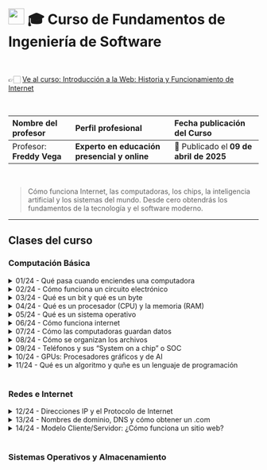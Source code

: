 
# <img width="32px" src="https://static.platzi.com/media/achievements/piezas-fundamentosde-ingenieria-de-software_badge-d9c5b559-837f-44a3-8543-d_bkcvYTp.png"/> 🎓 Curso de Fundamentos de Ingeniería de Software

  <br/>

  👉🏻 [Ve al curso: Introducción a la Web: Historia y Funcionamiento de Internet](https://platzi.com/cursos/introweb)
  
  <br/>

  | Nombre del profesor | Perfil profesional | Fecha publicación del Curso |
  | :--- | :--- | :--- |
  | Profesor: **Freddy Vega** | **Experto en educación presencial y online**  | 📅 Publicado el **09 de abril de 2025** |
  
  <br/>


> Cómo funciona Internet, las computadoras, los chips, la inteligencia artificial y los sistemas del mundo. Desde cero obtendrás los fundamentos de la tecnología y el software moderno.

---

## Clases del curso

### Computación Básica
<details>
  <summary>01/24 - Qué pasa cuando enciendes una computadora</summary>
  <br/>
</details>

<details>
  <summary>02/24 - Cómo funciona un circuito electrónico</summary>
  <br/>
</details>

<details>
  <summary>03/24 - Qué es un bit y qué es un byte</summary>
  <br/>
</details>

<details>
  <summary>04/24 - Qué es un procesador (CPU) y la memoria (RAM)</summary>
  <br/>
</details>

<details>
  <summary>05/24 - Qué es un sistema operativo</summary>
  <br/>
</details>

<details>
  <summary>06/24 - Cómo funciona internet</summary>
  <br/>
</details>

<details>
  <summary>07/24 - Cómo las computadoras guardan datos</summary>
  <br/>
</details>

<details>
  <summary>08/24 - Cómo se organizan los archivos</summary>
  <br/>
</details>

<details>
  <summary>09/24 - Teléfonos y sus “System on a chip” o SOC</summary>
  <br/>
</details>

<details>
  <summary>10/24 - GPUs: Procesadores gráficos y de AI</summary>
  <br/>
</details>

<details>
  <summary>11/24 - Qué es un algoritmo y quñe es un lenguaje de programación</summary>
  <br/>
</details>
<br/>

### Redes e Internet
<details>
  <summary>12/24 - Direcciones IP y el Protocolo de Internet</summary>
  <br/>
</details>

<details>
  <summary>13/24 - Nombres de dominio, DNS y cómo obtener un .com</summary>
  <br/>
</details>

<details>
  <summary>14/24 - Modelo Cliente/Servidor: ¿Cómo funciona un sitio web?</summary>
  <br/>
</details>
<br/>

### Sistemas Operativos y Almacenamiento